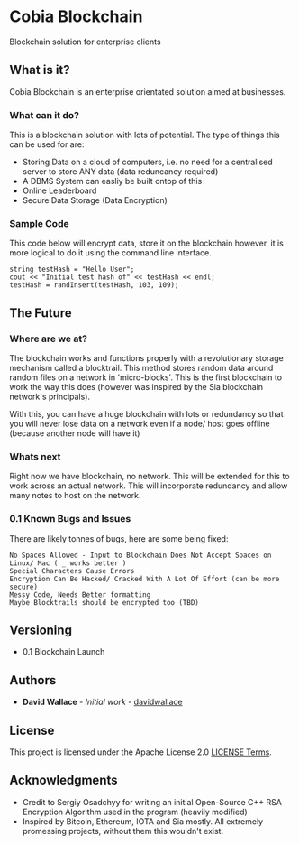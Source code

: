 # Cobia Blockchain

Blockchain solution for enterprise clients

## What is it?

Cobia Blockchain is an enterprise orientated solution aimed at businesses.

### What can it do?

This is a blockchain solution with lots of potential. The type of things this can be used for are:

* Storing Data on a cloud of computers, i.e. no need for a centralised server to store ANY data (data reduncancy required)
* A DBMS System can easliy be built ontop of this
* Online Leaderboard
* Secure Data Storage (Data Encryption)


### Sample Code

This code below will encrypt data, store it on the blockchain however, it is more logical to do it using the command line interface.

```
string testHash = "Hello User";
cout << "Initial test hash of" << testHash << endl;
testHash = randInsert(testHash, 103, 109);
```


## The Future

### Where are we at?

The blockchain works and functions properly with a revolutionary storage mechanism called a blocktrail. This method stores random data around random files on a network in 'micro-blocks'. This is the first blockchain to work the way this does (however was inspired by the Sia blockchain network's principals).

With this, you can have a huge blockchain with lots or redundancy so that you will never lose data on a network even if a node/ host goes offline (because another node will have it)

### Whats next

Right now we have blockchain, no network. This will be extended for this to work across an actual network. This will incorporate redundancy and allow many notes to host on the network.

### 0.1 Known Bugs and Issues

There are likely tonnes of bugs, here are some being fixed:

```
No Spaces Allowed - Input to Blockchain Does Not Accept Spaces on Linux/ Mac ( _ works better )
Special Characters Cause Errors
Encryption Can Be Hacked/ Cracked With A Lot Of Effort (can be more secure)
Messy Code, Needs Better formatting
Maybe Blocktrails should be encrypted too (TBD)
```


## Versioning

* 0.1 Blockchain Launch

## Authors

* **David Wallace** - *Initial work* - [davidwallace](https://github.com/davidwallace)

## License

This project is licensed under the Apache License 2.0 [LICENSE Terms](https://www.apache.org/licenses/LICENSE-2.0).


## Acknowledgments

* Credit to Sergiy Osadchyy for writing an initial Open-Source C++ RSA Encryption Algorithm used in the program (heavily modified)
* Inspired by Bitcoin, Ethereum, IOTA and Sia mostly. All extremely promessing projects, without them this wouldn't exist.


